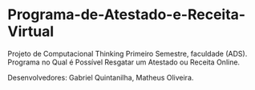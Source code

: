 # Programa-de-Atestado-e-Receita-Virtual
Projeto de Computacional Thinking
Primeiro Semestre, faculdade (ADS).
Programa no Qual é Possível Resgatar um Atestado ou Receita Online.

Desenvolvedores:
Gabriel Quintanilha,
Matheus Oliveira.
